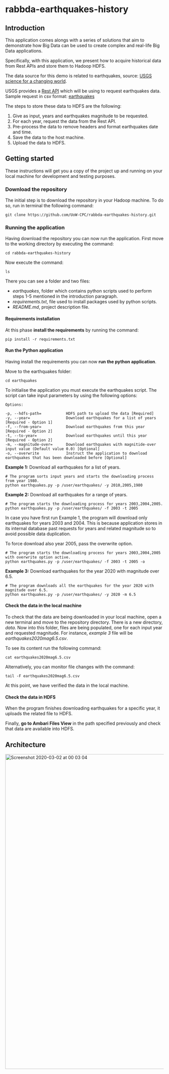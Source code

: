 # rabbda-earthquakes-history

## Introduction
This application comes alongs with a series of solutions that aim to demonstrate how Big Data can be used to create complex and real-life Big Data applications.

Specifically, with this application, we present how to acquire historical data from Rest APIs and store them to Hadoop HDFS.

The data source for this demo is related to earthquakes, source: [USGS science for a changing world](https://earthquake.usgs.gov).

USGS provides a [Rest API](https://earthquake.usgs.gov/fdsnws/event/1/) which will be using to request earthquakes data.
Sample request in csv format: [earthquakes](https://earthquake.usgs.gov/fdsnws/event/1/query?format=csv&starttime=2020-02-18T00:00:00.000Z&endtime=2020-02-19T00:00:00.000)

The steps to store these data to HDFS are the following:
 1. Give as input, years and earthquakes magnitude to be requested. 
 2. For each year, request the data from the Rest API.
 3. Pre-process the data to remove headers and format earthquakes date and time.
 3. Save the data to the host machine.
 4. Upload the data to HDFS.
 
 ## Getting started
 These instructions will get you a copy of the project up and running on your local machine for development and testing purposes.
 
 ### Download the repository
 The initial step is to download the repository in your Hadoop machine. To do so, run in terminal the following command:
 ```
 git clone https://github.com/UoW-CPC/rabbda-earthquakes-history.git
 ```
 
 ### Running the application
 Having download the repository you can now run the application.
 First move to the working directory by executing the command:
 ```
 cd rabbda-earthquakes-history
 ``` 
 Now execute the command:
 ```
 ls
 ```
 There you can see a folder and two files:
 * _earthquakes_, folder which contains python scripts used to perform steps 1-5 mentioned in the introduction paragraph. 
 * _requirements.txt_, file used to install packages used by python scripts.
 * _README.md_, project description file.
 
 #### Requirements installation
 
 At this phase __install the requirements__ by running the command:
 
 ```
 pip install -r requirements.txt
 ```
 
 #### Run the Python application
 
 Having install the requirements you can now __run the python application__. 
 
 Move to the earthquakes folder:
 ```
 cd earthquakes
 ```
 To initialise the application you must execute the earthquakes script. 
 The script can take input parameters by using the following options:
  

 ```
 Options:
 
 -p, --hdfs-path=           HDFS path to upload the data [Required]
 -y, --year=                Download earthquakes for a list of years [Required - Option 1]
 -f, --from-year=           Download earthquakes from this year [Required - Option 2]
 -t, --to-year=             Download earthquakes until this year [Required - Option 2]
 -m, --magnitude-over=      Download earthquakes with magnitide-over input value (Default value 0.0) [Optional]
 -o, --overwrite            Instruct the application to download earthquakes that has been downloaded before [Optional]
 ```
 
 __Example 1:__ Download all earthquakes for a list of years.
 ``` 
 # The program sorts input years and starts the downloading process from year 1980.
 python earthquakes.py -p /user/earthquakes/ -y 2010,2005,1980 
 ```
 __Example 2:__ Download all earthquakes for a range of years.
 ```
 # The program starts the downloading process for years 2003,2004,2005.
 python earthquakes.py -p /user/earthquakes/ -f 2003 -t 2005 
  ```
 In case you have first run Example 1, the program will download only earthquakes for years 2003 and 2004.
 This is because application stores in its internal database past requests for years and related magnitude
 so to avoid possible data duplication.  
 
 To force download also year 2005, pass the overwrite option.
 ```
 # The program starts the downloading process for years 2003,2004,2005 with overwrite option active.
 python earthquakes.py -p /user/earthquakes/ -f 2003 -t 2005 -o 
 ```
 __Example 3:__ Download earthquakes for the year 2020 with magnitude over 6.5. 
 ```
 # The program downloads all the earthquakes for the year 2020 with magnitude over 6.5.
 python earthquakes.py -p /user/earthquakes/ -y 2020 -m 6.5 
 ```
 
 #### Check the data in the local machine
 
 To check that the data are being downloaded in your local machine, open a new terminal and move to the repository directory. 
 There is a new directory, _data_.
 Now into this folder, files are being populated, one for each input year and requested magnitude. 
 For instance, _example 3_ file will be _earthquakes2020mag6.5.csv_.
 
  To see its content run the following command:
   ```
 cat earthquakes2020mag6.5.csv
 ```
 Alternatively, you can monitor file changes with the command:
 ```
 tail -F earthquakes2020mag6.5.csv
 ```
 
 At this point, we have verified the data in the local machine.
 

 
 #### Check the data in HDFS
 
 When the program finishes downloading earthquakes for a specific year, it uploads the related file
 to HDFS.  
 

 Finally, __go to Ambari Files View__ in the path specified previously and check that data are available into HDFS.
 
 ## Architecture
<img width="997" alt="Screenshot 2020-03-02 at 00 03 04" src="https://user-images.githubusercontent.com/32298274/75636740-3e74c800-5c19-11ea-85ff-e4097dfc6384.png">

